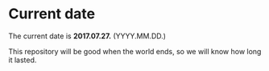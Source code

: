 # Current date

The current date is **2017.07.27.** (YYYY.MM.DD.)

This repository will be good when the world ends, so we will know how long it lasted.